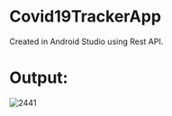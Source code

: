 # Covid19TrackerApp

Created in Android Studio using Rest API.


# Output:

![2441](https://user-images.githubusercontent.com/87336351/172040975-75aa2899-7c07-4613-809d-173bc80f3743.jpg)


